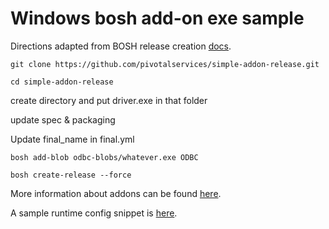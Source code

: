 # Windows bosh add-on exe sample

Directions adapted from BOSH release creation [docs](http://bosh.io/docs/create-release.html#update-pkging-specs).

```git clone https://github.com/pivotalservices/simple-addon-release.git```


```cd simple-addon-release```

create directory and put driver.exe in that folder

update spec & packaging

Update final_name in final.yml

```bosh add-blob odbc-blobs/whatever.exe ODBC```

```bosh create-release --force```

More information about addons can be found [here](https://bosh.io/docs/runtime-config.html#addons).

A sample runtime config snippet is [here](./runtime.yml.example).
